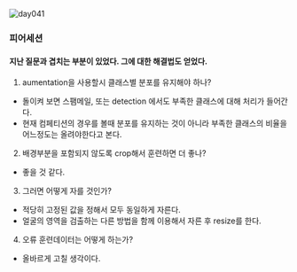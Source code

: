![day041](https://user-images.githubusercontent.com/28282381/113025440-ec5af900-91c2-11eb-846d-800da7e29e94.png)




### 피어세션

#### 지난 질문과 겹치는 부분이 있었다. 그에 대한 해결법도 얻었다.
1. aumentation을 사용할시 클래스별 분포를 유지해야 하나?
* 돌이켜 보면 스팸메일, 또는 detection 에서도 부족한 클래스에 대해 처리가 들어간다.
* 현재 컴페티션의 경우를 볼때 분포를 유지하는 것이 아니라 부족한 클래스의 비율을 어느정도는 올려야한다고 본다.

2. 배경부분을 포함되지 않도록 crop해서 훈련하면 더 좋나?
* 좋을 것 같다.

3. 그러면 어떻게 자를 것인가?
* 적당히 고정된 값을 정해서 모두 동일하게 자른다.
* 얼굴의 영역을 검출하는 다른 방법을 함께 이용해서 자른 후 resize를 한다.

4. 오류 훈련데이터는 어떻게 하는가?
* 올바르게 고칠 생각이다.
